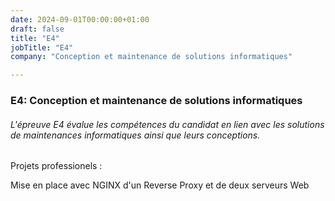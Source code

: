 ```yaml
---
date: 2024-09-01T00:00:00+01:00
draft: false
title: "E4"
jobTitle: "E4"
company: "Conception et maintenance de solutions informatiques"

---
```

### E4: Conception et maintenance de solutions informatiques

###### L'épreuve E4 évalue les compétences du candidat en lien avec les solutions de maintenances informatiques ainsi que leurs conceptions.

Projets professionels :

Mise en place avec NGINX d'un Reverse Proxy et de deux serveurs Web

